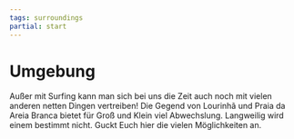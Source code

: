 ```yaml
---
tags: surroundings
partial: start
---
```


# Umgebung

Außer mit Surfing kann man sich bei uns die Zeit auch noch mit vielen anderen netten Dingen vertreiben! Die Gegend von Lourinhã und Praia da Areia Branca bietet für Groß und Klein viel Abwechslung. Langweilig wird einem bestimmt nicht. Guckt Euch hier die vielen Möglichkeiten an.

